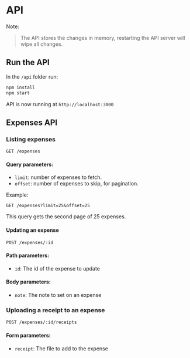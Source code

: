 # API

Note:

> The API stores the changes in memory, restarting the API server will wipe all changes.

## Run the API
In the `/api` folder run:
```sh
npm install
npm start
```

API is now running at `http://localhost:3000`

## Expenses API

### Listing expenses

```
GET /expenses
```

#### Query parameters:
- `limit`: number of expenses to fetch.
- `offset`: number of expenses to skip, for pagination.

Example:

```
GET /expenses?limit=25&offset=25
```
This query gets the second page of 25 expenses.

#### Updating an expense
```
POST /expenses/:id
```
#### Path parameters:
- `id`: The id of the expense to update

#### Body parameters:
- `note`: The note to set on an expense


### Uploading a receipt to an expense
```
POST /expenses/:id/receipts
```
#### Form parameters:
- `receipt`: The file to add to the expense

